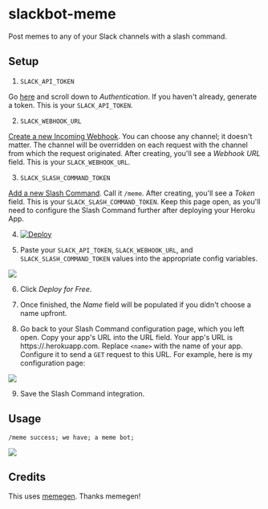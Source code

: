 # slackbot-meme
Post memes to any of your Slack channels with a slash command.

## Setup

1. `SLACK_API_TOKEN`

Go [here](https://api.slack.com/web) and scroll down to *Authentication*. If you haven't already, generate a token. This is 
your `SLACK_API_TOKEN`.

2. `SLACK_WEBHOOK_URL`

[Create a new Incoming Webhook](https://my.slack.com/services/new/incoming-webhook/). You can choose any channel; it doesn't matter. 
The channel will be overridden on each request with the channel from which the request originated. After creating, you'll see 
a *Webhook URL* field. This is your `SLACK_WEBHOOK_URL`.

3. `SLACK_SLASH_COMMAND_TOKEN`

[Add a new Slash Command](https://my.slack.com/services/new/slash-commands). Call it `/meme`. After creating, you'll see a *Token* 
field. This is your `SLACK_SLASH_COMMAND_TOKEN`. Keep this page open, as you'll need to configure the Slash Command further after 
deploying your Heroku App.

4. [![Deploy](https://www.herokucdn.com/deploy/button.png)](https://heroku.com/deploy)

5. Paste your `SLACK_API_TOKEN`, `SLACK_WEBHOOK_URL`, and `SLACK_SLASH_COMMAND_TOKEN` values into the appropriate config variables.

<img src="http://i.imgur.com/reNOSXe.png">

6. Click *Deploy for Free*.

7. Once finished, the *Name* field will be populated if you didn't choose a name upfront.

8. Go back to your Slash Command configuration page, which you left open. Copy your app's URL into the URL field. Your app's URL
is https://<name>.herokuapp.com. Replace `<name>` with the name of your app. Configure it to send a `GET` request to this URL. For example, 
here is my configuration page:

<img src="http://i.imgur.com/mFtpKDX.png">

9. Save the Slash Command integration.

## Usage

`/meme success; we have; a meme bot;`

<img src="http://i.imgur.com/wWU8Odx.png">

## Credits

This uses [memegen](https://github.com/jacebrowning/memegen). Thanks memegen!
